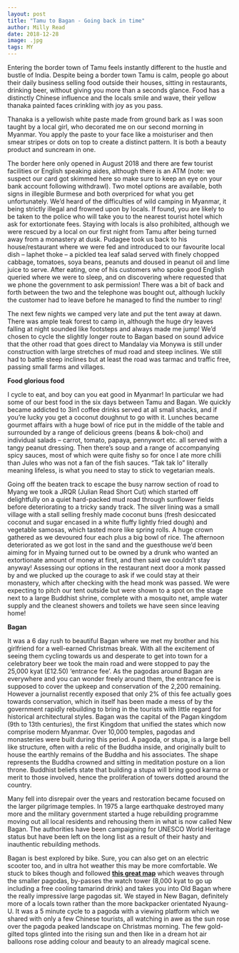 ```yaml
---
layout: post
title: "Tamu to Bagan - Going back in time"
author: Milly Read
date: 2018-12-28
image: .jpg
tags: MY
--- 
```


Entering the border town of Tamu feels instantly different to the hustle and bustle of India. Despite being a border town Tamu is calm, people go about their daily business selling food outside their houses, sitting in restaurants, drinking beer, without giving you more than a seconds glance. Food has a distinctly Chinese influence and the locals smile and wave, their yellow thanaka painted faces crinkling with joy as you pass.   

Thanaka is a yellowish white paste made from ground bark as I was soon taught by a local girl, who decorated me on our second morning in Myanmar. You apply the paste to your face like a moisturiser and then smear stripes or dots on top to create a distinct pattern. It is both a beauty product and suncream in one. 

The border here only opened in August 2018 and there are few tourist facilities or English speaking aides, although there is an ATM (note: we suspect our card got skimmed here so make sure to keep an eye on your bank account following withdrawl). Two motel options are available, both signs in illegible Burmese and both overpriced for what you get unfortunately.
We’d heard of the difficulties of wild camping in Myanmar, it being strictly illegal and frowned upon by locals. If found, you are likely to be taken to the police who will take you to the nearest tourist hotel which ask for extortionate fees. Staying with locals is also prohibited, although we were rescued by a local on our first night from Tamu after being turned away from a monastery at dusk. Pudagee took us back to his house/restaurant where we were fed and introduced to our favourite local dish – laphet thoke – a pickled tea leaf salad served with finely chopped cabbage, tomatoes, soya beans, peanuts and doused in peanut oil and lime juice to serve. After eating, one of his customers who spoke good English queried where we were to sleep, and on discovering where requested that we phone the government to ask permission! There was a bit of back and forth between the two and the telephone was bought out, although luckily the customer had to leave before he managed to find the number to ring! 

The next few nights we camped very late and put the tent away at dawn. There was ample teak forest to camp in, although the huge dry leaves falling at night sounded like footsteps and always made me jump! We’d chosen to cycle the slightly longer route to Bagan based on sound advice that the other road that goes direct to Mandalay via Monywa is still under construction with large stretches of mud road and steep inclines. We still had to battle steep inclines but at least the road was tarmac and traffic free, passing small farms and villages.  

**Food glorious food**  

I cycle to eat, and boy can you eat good in Myanmar! In particular we had some of our best food in the six days between Tamu and Bagan. We quickly became addicted to 3in1 coffee drinks served at all small shacks, and if you’re lucky you get a coconut doughnut to go with it. Lunches became gourmet affairs with a huge bowl of rice put in the middle of the table and surrounded by a range of delicious greens (beans & bok-choi) and individual salads – carrot, tomato, papaya, pennywort etc. all served with a tangy peanut dressing. Then there’s soup and a range of accompanying spicy sauces, most of which were quite fishy so for once I ate more chilli than Jules who was not a fan of the fish sauces. “Tak tak lo” literally meaning lifeless, is what you need to stay to stick to vegetarian meals.  

Going off the beaten track to escape the busy narrow section of road to Myang we took a JRQR (Julian Read Short Cut) which started off delightfully on a quiet hard-packed mud road through sunflower fields before deteriorating to a tricky sandy track. The silver lining was a small village with a stall selling freshly made coconut buns (fresh desiccated coconut and sugar encased in a white fluffy lightly fried dough) and vegetable samosas, which tasted more like spring rolls. A huge crown gathered as we devoured four each plus a big bowl of rice. The afternoon deteriorated as we got lost in the sand and the guesthouse we’d been aiming for in Myaing turned out to be owned by a drunk who wanted an extortionate amount of money at first, and then said we couldn’t stay anyway! Assessing our options in the restaurant next door a monk passed by and we plucked up the courage to ask if we could stay at their monastery, which after checking with the head monk was passed. We were expecting to pitch our tent outside but were shown to a spot on the stage next to a large Buddhist shrine, complete with a mosquito net, ample water supply and the cleanest showers and toilets we have seen since leaving home! 

**Bagan** 

It was a 6 day rush to beautiful Bagan where we met my brother and his girlfriend for a well-earned Christmas break. With all the excitement of seeing them cycling towards us and desperate to get into town for a celebratory beer we took the main road and were stopped to pay the 25,000 kyat (£12.50) ‘entrance fee’. As the pagodas around Bagan are everywhere and you can wonder freely around them, the entrance fee is supposed to cover the upkeep and conservation of the 2,200 remaining. However a journalist recently exposed that only 2% of this fee actually goes towards conservation, which in itself has been made a mess of by the government rapidly rebuilding to bring in the tourists with little regard for historical architectural styles. 
Bagan was the capital of the Pagan kingdom (9th to 13th centuries), the first Kingdom that unified the states which now comprise modern Myanmar. Over 10,000 temples, pagodas and monasteries were built during this period. A pagoda, or stupa, is a large bell like structure, often with a relic of the Buddha inside, and originally built to house the earthly remains of the Buddha and his associates. The shape represents the Buddha crowned and sitting in meditation posture on a lion throne. Buddhist beliefs state that building a stupa will bring good karma or merit to those involved, hence the proliferation of towers dotted around the country.

Many fell into disrepair over the years and restoration became focused on the larger pilgrimage temples. In 1975 a large earthquake destroyed many more and the military government started a huge rebuilding programme moving out all local residents and rehousing them in what is now called New Bagan. The authorities have been campaigning for UNESCO World Heritage status but have been left on the long list as a result of their hasty and inauthentic rebuilding methods.

Bagan is best explored by bike. Sure, you can also get on an electric scooter too, and in ultra hot weather this may be more comfortable. We stuck to bikes though and followed [**this great map**](https://goo.gl/maps/YfAfDQA3KEC2) which weaves through the smaller pagodas, by-passes the watch tower (8,000 kyat to go up including a free cooling tamarind drink) and takes you into Old Bagan where the really impressive large pagodas sit. We stayed in New Bagan, definitely more of a locals town rather than the more backpacker orientated Nyaung-U. It was a 5 minute cycle to a pagoda with a viewing platform which we shared with only a few Chinese tourists, all watching in awe as the sun rose over the pagoda peaked landscape on Christmas morning. The few gold-gilted tops glinted into the rising sun and then like in a dream hot air balloons rose adding colour and beauty to an already magical scene. 
